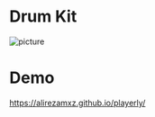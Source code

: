 # Drum Kit
![picture](https://cdn.discordapp.com/attachments/439461163579998218/734644580603002980/Capture.JPG)
# Demo
https://alirezamxz.github.io/playerly/
